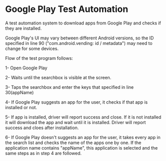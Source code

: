 # Google Play Test Automation
A test automation system to download apps from Google Play and checks if they are installed.

Google Play's UI may vary between different Android versions, so the ID specified in line 90 ("com.android.vending: id / metadata") may need to change for some devices.

Flow of the test program follows:

1- Open Google Play

2- Waits until the searchbox is visible at the screen.

3- Taps the searchbox and enter the keys that specified in line 30(appName)

4- If Google Play suggests an app for the user, it checks if that app is installed or not.

5- If app is installed, driver will report success and close. If it is not installed it will download the app and wait until it is installed. Driver will report success and cloes after installation.

6- If Google Play doesn't suggests an app for the user, it takes every app in the search list and checks the name of the apps one by one. If the application name contains "appName", this application is selected and the same steps as in step 4 are followed.
